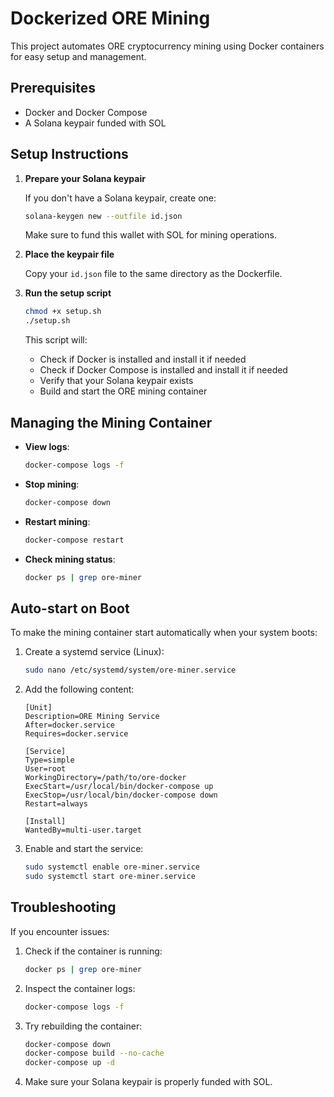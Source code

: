 # Dockerized ORE Mining

This project automates ORE cryptocurrency mining using Docker containers for easy setup and management.

## Prerequisites

- Docker and Docker Compose
- A Solana keypair funded with SOL

## Setup Instructions

1. **Prepare your Solana keypair**

   If you don't have a Solana keypair, create one:
   ```bash
   solana-keygen new --outfile id.json
   ```
   
   Make sure to fund this wallet with SOL for mining operations.

2. **Place the keypair file**

   Copy your `id.json` file to the same directory as the Dockerfile.

3. **Run the setup script**

   ```bash
   chmod +x setup.sh
   ./setup.sh
   ```

   This script will:
   - Check if Docker is installed and install it if needed
   - Check if Docker Compose is installed and install it if needed
   - Verify that your Solana keypair exists
   - Build and start the ORE mining container

## Managing the Mining Container

- **View logs**:
  ```bash
  docker-compose logs -f
  ```

- **Stop mining**:
  ```bash
  docker-compose down
  ```

- **Restart mining**:
  ```bash
  docker-compose restart
  ```

- **Check mining status**:
  ```bash
  docker ps | grep ore-miner
  ```

## Auto-start on Boot

To make the mining container start automatically when your system boots:

1. Create a systemd service (Linux):
   ```bash
   sudo nano /etc/systemd/system/ore-miner.service
   ```

2. Add the following content:
   ```
   [Unit]
   Description=ORE Mining Service
   After=docker.service
   Requires=docker.service

   [Service]
   Type=simple
   User=root
   WorkingDirectory=/path/to/ore-docker
   ExecStart=/usr/local/bin/docker-compose up
   ExecStop=/usr/local/bin/docker-compose down
   Restart=always

   [Install]
   WantedBy=multi-user.target
   ```

3. Enable and start the service:
   ```bash
   sudo systemctl enable ore-miner.service
   sudo systemctl start ore-miner.service
   ```

## Troubleshooting

If you encounter issues:

1. Check if the container is running:
   ```bash
   docker ps | grep ore-miner
   ```

2. Inspect the container logs:
   ```bash
   docker-compose logs -f
   ```

3. Try rebuilding the container:
   ```bash
   docker-compose down
   docker-compose build --no-cache
   docker-compose up -d
   ```

4. Make sure your Solana keypair is properly funded with SOL.

